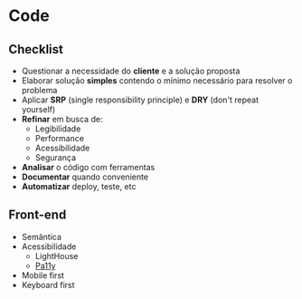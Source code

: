 # Code

## Checklist

- Questionar a necessidade do **cliente** e a solução proposta
- Elaborar solução **simples** contendo o mínimo necessário para resolver o problema
- Aplicar **SRP** (single responsibility principle) e **DRY** (don't repeat yourself)
- **Refinar** em busca de:
  - Legibilidade
  - Performance
  - Acessibilidade
  - Segurança
- **Analisar** o código com ferramentas
- **Documentar** quando conveniente
- **Automatizar** deploy, teste, etc

## Front-end

- Semântica
- Acessibilidade
  - LightHouse
  - [Pa11y](https://github.com/pa11y/pa11y)
- Mobile first
- Keyboard first
